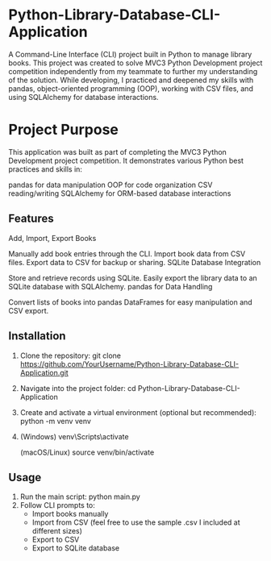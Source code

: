# Python-Library-Database-CLI-Application
A Command-Line Interface (CLI) project built in Python to manage library books. This project was created to solve MVC3 Python Development project competition independently from my teammate to further my understanding of the solution. While developing, I practiced and deepened my skills with pandas, object-oriented programming (OOP), working with CSV files, and using SQLAlchemy for database interactions.

# Project Purpose
This application was built as part of completing the MVC3 Python Development project competition. It demonstrates various Python best practices and skills in:

pandas for data manipulation
OOP for code organization
CSV reading/writing
SQLAlchemy for ORM-based database interactions

## Features
Add, Import, Export Books

Manually add book entries through the CLI.
Import book data from CSV files.
Export data to CSV for backup or sharing.
SQLite Database Integration

Store and retrieve records using SQLite.
Easily export the library data to an SQLite database with SQLAlchemy.
pandas for Data Handling

Convert lists of books into pandas DataFrames for easy manipulation and CSV export.

## Installation
1. Clone the repository: git clone https://github.com/YourUsername/Python-Library-Database-CLI-Application.git
2. Navigate into the project folder: cd Python-Library-Database-CLI-Application
3. Create and activate a virtual environment (optional but recommended): python -m venv venv
4. 
    (Windows) venv\Scripts\activate

    (macOS/Linux) source venv/bin/activate

## Usage
1. Run the main script: python main.py
2. Follow CLI prompts to:
    * Import books manually
    * Import from CSV (feel free to use the sample .csv I included at different sizes)
    * Export to CSV 
    * Export to SQLite database

